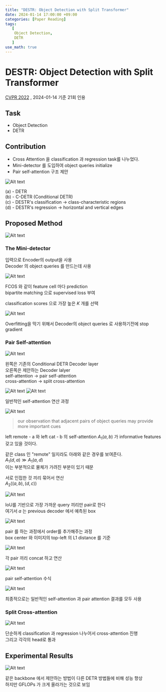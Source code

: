 ```yaml
---
title: "DESTR: Object Detection with Split Transformer"
date: 2024-01-14 17:00:00 +09:00
categories: [Paper Reading]
tags:
   [
    Object Detection,
    DETR
   ]
use_math: true
---   
```

# DESTR: Object Detection with Split Transformer
[CVPR 2022](https://openaccess.thecvf.com/content/CVPR2022/html/He_DESTR_Object_Detection_With_Split_Transformer_CVPR_2022_paper.html)
, 2024-01-14 기준 21회 인용

## Task
- Object Detection
- DETR

## Contribution
- Cross Attention 을 classification 과 regression task를 나누었다.
- Mini-detector 를 도입하여 object queries initialize
- Pair self-attention 구조 제안

![Alt text](/images/destr/fig1_2.png)

(a) - DETR </br>
(b) - C-DETR (Conditional DETR) </br>
(c) - DESTR's classification -> class-characteristic regions</br>
(d) - DESTR's regression -> horizontal and vertical edges

## Proposed Method
![Alt text](/images/destr/fig3.png)

### The Mini-detector
입력으로 Encoder의 output을 사용 </br>
Decoder 의 object queries 를 만드는데 사용

![Alt text](/images/destr/eq1.png)

FCOS 와 같이 feature cell 마다 prediction </br>
bipartite matching 으로 supervised loss 부여

classification scores 으로 가장 높은 $K$ 개를 선택

![Alt text](/images/destr/eq2.png)

Overfitting을 막기 위해서 Decoder의 object queries 로 사용하기전에 stop gradient

### Pair Self-attention

![Alt text](/images/destr/fig4.png)

왼쪽은 기존의 Conditional DETR Decoder layer </br>
오른쪽은 제안하는 Decoder lalyer </br>
self-attention -> pair self-attention </br>
cross-attention -> split cross-attention

![Alt text](/images/destr/eq3.png)
![Alt text](/images/destr/eq4.png)

일반적인 self-attention 연산 과정

![Alt text](/images/destr/fig5.png)

> our observation that adjacent pairs of object queries may provide more important cues

left remote - a 와 left cat - b 의 self-attention $A_1(a,b)$ 가 informative features 갖고 있을 것이다.

같은 class 인 "remote" 일지라도 아래와 같은 경우를 보여준다. </br>
$A_1(d, a) ≫ A_1(a, d)$ </br>
이는 부분적으로 물체가 가려진 부분이 있기 때문

서로 인접한 것 끼리 묶어서 연산 </br>
$A_2((a, b), (d, c))$

![Alt text](/images/destr/iou.png)

IoU를 기반으로 가장 가까운 query 끼리만 pair로 한다 </br>
여기서 $a$ 는 previous decoder 에서 예측된 box

![Alt text](/images/destr/eq5.png)

pair 를 하는 과정에서 order를 추가해주는 과정 </br>
box center 와 이미지의 top-left 의 L1 distance 를 기준

![Alt text](/images/destr/eq6.png)

각 pair 끼리 concat 하고 연산

![Alt text](/images/destr/eq7.png)

pair self-attention 수식

![Alt text](/images/destr/eq8.png)

최종적으로는 일반적인 self-attention 과 pair attention 결과를 모두 사용

### Split Cross-attention

![Alt text](/images/destr/eq9.png)

단순하게 classification 과 regression 나누어서 cross-attention 진행 </br>
그리고 각각의 head로 통과

## Experimental Results
![Alt text](/images/destr/tab4.png)

같은 backbone 에서 제안하는 방법이 다른 DETR 방법들에 비해 성능 향상 </br>
하지만 GFLOPs 가 크게 올라가는 것으로 보임
